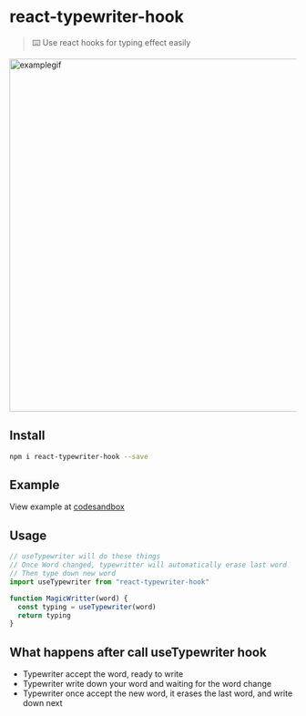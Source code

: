 # react-typewriter-hook
> ⌨️   Use react hooks for typing effect easily

<img src="https://github.com/haowen737/react-typewriter-hook/blob/master/doc/example.gif" alt="examplegif" width="620">

## Install
```sh
npm i react-typewriter-hook --save
```

## Example
View example at [codesandbox](https://codesandbox.io/s/lr3q0q32vq)

## Usage
```js
// useTypewriter will do these things
// Once Word changed, typewritter will automatically erase last word
// Then type down new word
import useTypewriter from "react-typewriter-hook"

function MagicWritter(word) {
  const typing = useTypewriter(word)
  return typing
}
```
## What happens after call useTypewriter hook
- Typewriter accept the word, ready to write
- Typewriter write down your word and waiting for the word change
- Typewriter once accept the new word, it erases the last word, and write down next

